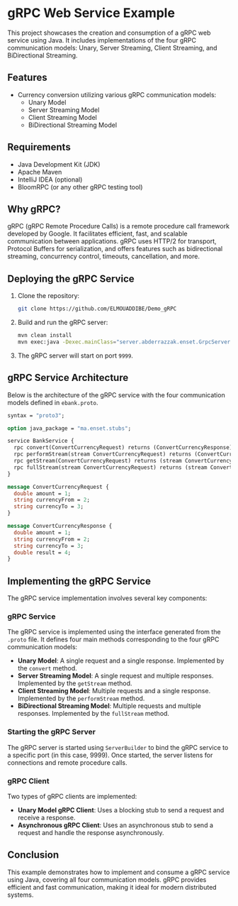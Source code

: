 # gRPC Web Service Example

This project showcases the creation and consumption of a gRPC web service using Java. It includes implementations of the four gRPC communication models: Unary, Server Streaming, Client Streaming, and BiDirectional Streaming.

## Features

- Currency conversion utilizing various gRPC communication models:
    - Unary Model
    - Server Streaming Model
    - Client Streaming Model
    - BiDirectional Streaming Model

## Requirements

- Java Development Kit (JDK)
- Apache Maven
- IntelliJ IDEA (optional)
- BloomRPC (or any other gRPC testing tool)

## Why gRPC?

gRPC (gRPC Remote Procedure Calls) is a remote procedure call framework developed by Google. It facilitates efficient, fast, and scalable communication between applications. gRPC uses HTTP/2 for transport, Protocol Buffers for serialization, and offers features such as bidirectional streaming, concurrency control, timeouts, cancellation, and more.

## Deploying the gRPC Service

1. Clone the repository:
   ```bash
   git clone https://github.com/ELMOUADDIBE/Demo_gRPC
   ```

2. Build and run the gRPC server:
   ```bash
   mvn clean install
   mvn exec:java -Dexec.mainClass="server.abderrazzak.enset.GrpcServer"
   ```

3. The gRPC server will start on port `9999`.


## gRPC Service Architecture

Below is the architecture of the gRPC service with the four communication models defined in `ebank.proto`.

```proto
syntax = "proto3";

option java_package = "ma.enset.stubs";

service BankService {
  rpc convert(ConvertCurrencyRequest) returns (ConvertCurrencyResponse);
  rpc performStream(stream ConvertCurrencyRequest) returns (ConvertCurrencyResponse);
  rpc getStream(ConvertCurrencyRequest) returns (stream ConvertCurrencyResponse);
  rpc fullStream(stream ConvertCurrencyRequest) returns (stream ConvertCurrencyResponse);
}

message ConvertCurrencyRequest {
  double amount = 1;
  string currencyFrom = 2;
  string currencyTo = 3;
}

message ConvertCurrencyResponse {
  double amount = 1;
  string currencyFrom = 2;
  string currencyTo = 3;
  double result = 4;
}
```

## Implementing the gRPC Service

The gRPC service implementation involves several key components:

### gRPC Service

The gRPC service is implemented using the interface generated from the `.proto` file. It defines four main methods corresponding to the four gRPC communication models:
- **Unary Model**: A single request and a single response. Implemented by the `convert` method.
- **Server Streaming Model**: A single request and multiple responses. Implemented by the `getStream` method.
- **Client Streaming Model**: Multiple requests and a single response. Implemented by the `performStream` method.
- **BiDirectional Streaming Model**: Multiple requests and multiple responses. Implemented by the `fullStream` method.

### Starting the gRPC Server

The gRPC server is started using `ServerBuilder` to bind the gRPC service to a specific port (in this case, 9999). Once started, the server listens for connections and remote procedure calls.

### gRPC Client

Two types of gRPC clients are implemented:
- **Unary Model gRPC Client**: Uses a blocking stub to send a request and receive a response.
- **Asynchronous gRPC Client**: Uses an asynchronous stub to send a request and handle the response asynchronously.

## Conclusion

This example demonstrates how to implement and consume a gRPC service using Java, covering all four communication models. gRPC provides efficient and fast communication, making it ideal for modern distributed systems.
